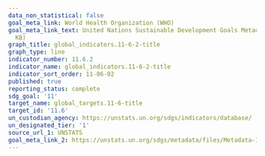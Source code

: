 ```yaml
---
data_non_statistical: false
goal_meta_link: World Health Organization (WHO)
goal_meta_link_text: United Nations Sustainable Development Goals Metadata (PDF 211
  KB)
graph_title: global_indicators.11-6-2-title
graph_type: line
indicator_number: 11.6.2
indicator_name: global_indicators.11-6-2-title
indicator_sort_order: 11-06-02
published: true
reporting_status: complete
sdg_goal: '11'
target_name: global_targets.11-6-title
target_id: '11.6'
un_custodian_agency: https://unstats.un.org/sdgs/indicators/database/
un_designated_tier: '1'
source_url_1: UNSTATS
goal_meta_link_2: https://unstats.un.org/sdgs/metadata/files/Metadata-11-06-02.pdf
---
```

